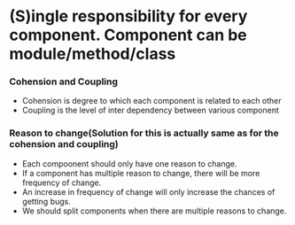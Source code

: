 # (S)ingle responsibility for every component. Component can be module/method/class

### Cohension and Coupling

- Cohension is degree to which each component is related to each other
- Coupling is the level of inter dependency between various component

### Reason to change(Solution for this is actually same as for the cohension and coupling)

- Each compoonent should only have one reason to change.
- If a component has multiple reason to change, there will be more frequency of change.
- An increase in frequency of change will only increase the chances of getting bugs.
- We should split components when there are multiple reasons to change.
